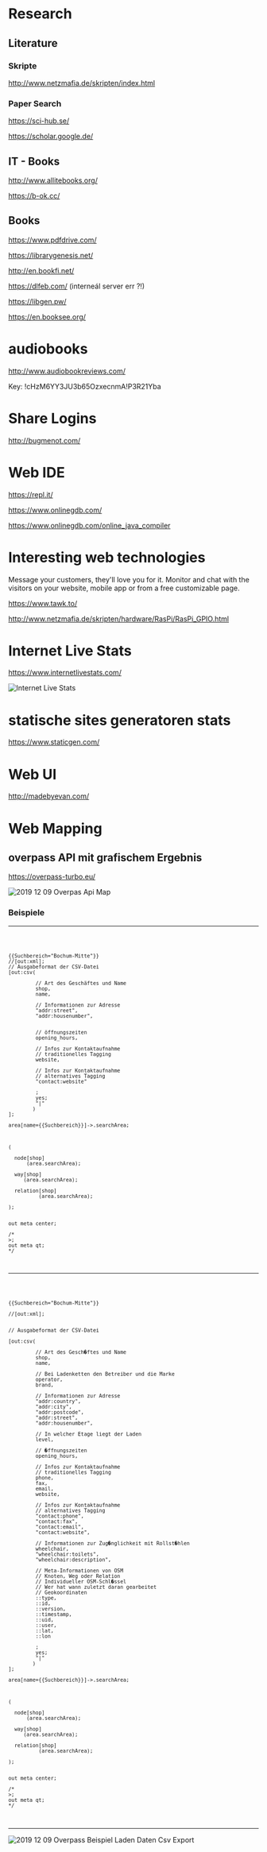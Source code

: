 # Research 

## Literature 

### Skripte 

http://www.netzmafia.de/skripten/index.html

### Paper Search 

https://sci-hub.se/

https://scholar.google.de/

## IT - Books 

http://www.allitebooks.org/

https://b-ok.cc/

## Books 

https://www.pdfdrive.com/ 

https://librarygenesis.net/ 

http://en.bookfi.net/ 

https://dlfeb.com/ (interneál server err ?!)

https://libgen.pw/ 
    
https://en.booksee.org/ 

# audiobooks 

http://www.audiobookreviews.com/

Key: !cHzM6YY3JU3b65OzxecnmA!P3R21Yba


# Share Logins 

http://bugmenot.com/

# Web IDE 

https://repl.it/

https://www.onlinegdb.com/

https://www.onlinegdb.com/online_java_compiler 



# Interesting web technologies 


Message your customers,
they'll love you for it.
Monitor and chat with the visitors on your website, mobile app or from a free customizable page.

https://www.tawk.to/

http://www.netzmafia.de/skripten/hardware/RasPi/RasPi_GPIO.html 



# Internet Live Stats 
https://www.internetlivestats.com/ 

![Internet Live Stats](pic/internetLiveStats.png)

# statische sites generatoren stats 

https://www.staticgen.com/

# Web UI 

http://madebyevan.com/

# Web Mapping 



## overpass API mit grafischem Ergebnis

https://overpass-turbo.eu/ 

![2019 12 09 Overpas Api Map](pic/2019_12_09_overpas_api_map.png)

### Beispiele

---

<code>

    {{Suchbereich="Bochum-Mitte"}}
    //[out:xml];
    // Ausgabeformat der CSV-Datei
    [out:csv(
  
             // Art des Geschäftes und Name
             shop,
             name,
  
             // Informationen zur Adresse  
             "addr:street",
             "addr:housenumber",
  
         
             // öffnungszeiten 
             opening_hours,
  
             // Infos zur Kontaktaufnahme
             // traditionelles Tagging
             website,
         
             // Infos zur Kontaktaufnahme
             // alternatives Tagging
             "contact:website"
  
             ;
             yes;
             "|"
            )
    ];

    area[name={{Suchbereich}}]->.searchArea;



    (

      node[shop]
          (area.searchArea);
  
      way[shop]
         (area.searchArea);
  
      relation[shop]
              (area.searchArea);
  
    );


    out meta center;

    /*
    >;
    out meta qt;
    */
</code>

---

<code>

    {{Suchbereich="Bochum-Mitte"}}

    //[out:xml];


    // Ausgabeformat der CSV-Datei

    [out:csv(
  
             // Art des Gesch�ftes und Name
             shop,
             name,
  
             // Bei Ladenketten den Betreiber und die Marke
             operator,
             brand,
  
             // Informationen zur Adresse 
             "addr:country", 
             "addr:city",
             "addr:postcode",
             "addr:street",
             "addr:housenumber",
  
             // In welcher Etage liegt der Laden
             level,
         
             // �ffnungszeiten 
             opening_hours,
  
             // Infos zur Kontaktaufnahme
             // traditionelles Tagging
             phone,
             fax,
             email,
             website,
         
             // Infos zur Kontaktaufnahme
             // alternatives Tagging
             "contact:phone",
             "contact:fax",
             "contact:email",
             "contact:website",
         
             // Informationen zur Zug�nglichkeit mit Rollst�hlen 
             wheelchair,
             "wheelchair:toilets",
             "wheelchair:description",
  
             // Meta-Informationen von OSM
             // Knoten, Weg oder Relation
             // Individueller OSM-Schl�ssel
             // Wer hat wann zuletzt daran gearbeitet
             // Geokoordinaten
             ::type,
             ::id,
             ::version,
             ::timestamp,
             ::uid,
             ::user,
             ::lat,
             ::lon
  
             ;
             yes;
             "|"
            )
    ];

    area[name={{Suchbereich}}]->.searchArea;



    (

      node[shop]
          (area.searchArea);
  
      way[shop]
         (area.searchArea);
  
      relation[shop]
              (area.searchArea);
  
    );


    out meta center;

    /*
    >;
    out meta qt;
    */
</code>

---


![2019 12 09 Overpass Beispiel Laden Daten Csv Export](pic/2019-12-09-overpass-beispiel-laden-daten-csv-export.png)
